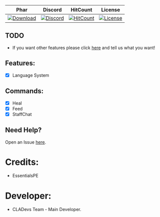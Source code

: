 | Phar | Discord | HitCount | License |
| :---: | :---: | :---: | :---: |
 [![Download](https://img.shields.io/badge/download-latest-blue.svg)](https://poggit.pmmp.io/ci/CLADevs/CLACore/~) | [![Discord](https://camo.githubusercontent.com/455152269a0ed38255ed15e375084d4dd08e0c98/68747470733a2f2f696d672e736869656c64732e696f2f62616467652f636861742d6f6e253230646973636f72642d3732383944412e737667)](https://discord.gg/V5CYfWd) | [![HitCount](http://hits.dwyl.io/CLADevs/CLACore.svg)](http://hits.dwyl.io/CLADevs/CLACore) | [![License](https://img.shields.io/github/license/CLADevs/CLACore.svg?label=License)](LICENSE)
 
## TODO

* If you want other features please click [here](https://github.com/CLADevs/CLACore/issues/new) and tell us what you want!

## Features:

- [x] Language System

## Commands:

- [x] Heal
- [x] Feed
- [x] StaffChat

 ## Need Help?
 
  Open an Issue [here](https://github.com/CLADevs/CLACore/issues/new).
  
 # Credits:
 * EssentialsPE

 # Developer:
 
 * CLADevs Team - Main Developer.